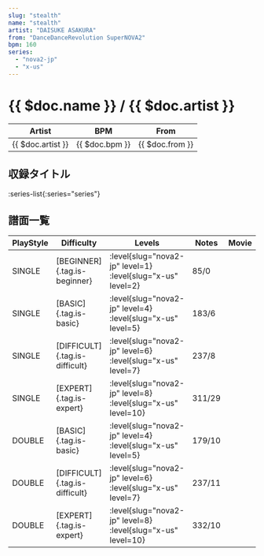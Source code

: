 ```yaml
---
slug: "stealth"
name: "stealth"
artist: "DAISUKE ASAKURA"
from: "DanceDanceRevolution SuperNOVA2"
bpm: 160
series:
  - "nova2-jp"
  - "x-us"
---
```


# {{ $doc.name }} / {{ $doc.artist }}

|Artist|BPM|From|
|------|---|----|
|{{ $doc.artist }}|{{ $doc.bpm }}|{{ $doc.from }}|

## 収録タイトル

:series-list{:series="series"}

## 譜面一覧

|PlayStyle|Difficulty|Levels|Notes|Movie|
|---------|----------|------|-----|-----|
|SINGLE|[BEGINNER]{.tag.is-beginner}|<div class="field is-grouped is-grouped-multiline"> :level{slug="nova2-jp" level=1} :level{slug="x-us" level=2}</div>|85/0||
|SINGLE|[BASIC]{.tag.is-basic}|<div class="field is-grouped is-grouped-multiline"> :level{slug="nova2-jp" level=4} :level{slug="x-us" level=5}</div>|183/6||
|SINGLE|[DIFFICULT]{.tag.is-difficult}|<div class="field is-grouped is-grouped-multiline"> :level{slug="nova2-jp" level=6} :level{slug="x-us" level=7}</div>|237/8||
|SINGLE|[EXPERT]{.tag.is-expert}|<div class="field is-grouped is-grouped-multiline"> :level{slug="nova2-jp" level=8} :level{slug="x-us" level=10}</div>|311/29||
|DOUBLE|[BASIC]{.tag.is-basic}|<div class="field is-grouped is-grouped-multiline"> :level{slug="nova2-jp" level=4} :level{slug="x-us" level=5}</div>|179/10||
|DOUBLE|[DIFFICULT]{.tag.is-difficult}|<div class="field is-grouped is-grouped-multiline"> :level{slug="nova2-jp" level=6} :level{slug="x-us" level=7}</div>|237/11||
|DOUBLE|[EXPERT]{.tag.is-expert}|<div class="field is-grouped is-grouped-multiline"> :level{slug="nova2-jp" level=8} :level{slug="x-us" level=10}</div>|332/10||
